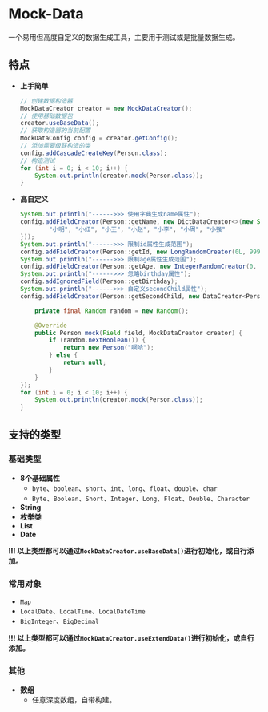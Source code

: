# Mock-Data

一个易用但高度自定义的数据生成工具，主要用于测试或是批量数据生成。

## 特点

- __上手简单__

   ```java
   // 创建数据构造器
   MockDataCreator creator = new MockDataCreator();
   // 使用基础数据包
   creator.useBaseData();
   // 获取构造器的当前配置
   MockDataConfig config = creator.getConfig();
   // 添加需要级联构造的类
   config.addCascadeCreateKey(Person.class);
   // 构造测试
   for (int i = 0; i < 10; i++) {
       System.out.println(creator.mock(Person.class));
   }
   ```

- __高自定义__

   ```java
   System.out.println("------>>> 使用字典生成name属性");
   config.addFieldCreator(Person::getName, new DictDataCreator<>(new String[]{
           "小明", "小红", "小王", "小赵", "小李", "小周", "小强"
   }));
   System.out.println("------>>> 限制id属性生成范围");
   config.addFieldCreator(Person::getId, new LongRandomCreator(0L, 9999L));
   System.out.println("------>>> 限制age属性生成范围");
   config.addFieldCreator(Person::getAge, new IntegerRandomCreator(0, 200));
   System.out.println("------>>> 忽略birthday属性");
   config.addIgnoredField(Person::getBirthday);
   System.out.println("------>>> 自定义secondChild属性");
   config.addFieldCreator(Person::getSecondChild, new DataCreator<Person>() {

       private final Random random = new Random();

       @Override
       public Person mock(Field field, MockDataCreator creator) {
           if (random.nextBoolean()) {
               return new Person("啊哈");
           } else {
               return null;
           }
       }
   });
   for (int i = 0; i < 10; i++) {
       System.out.println(creator.mock(Person.class));
   }
   ```
  
## 支持的类型

### 基础类型

- __8个基础属性__
  - `byte`、`boolean`、`short`、`int`、`long`、`float`、`double`、`char`
  - `Byte`、`Boolean`、`Short`、`Integer`、`Long`、`Float`、`Double`、`Character`
- __String__
- __枚举类__
- __List__
- __Date__

__!!! 以上类型都可以通过`MockDataCreator.useBaseData()`进行初始化，或自行添加。__

### 常用对象

- `Map`
- `LocalDate`、`LocalTime`、`LocalDateTime`
- `BigInteger`、`BigDecimal`

__!!! 以上类型都可以通过`MockDataCreator.useExtendData()`进行初始化，或自行添加。__

### 其他

- __数组__
   - 任意深度数组，自带构建。

